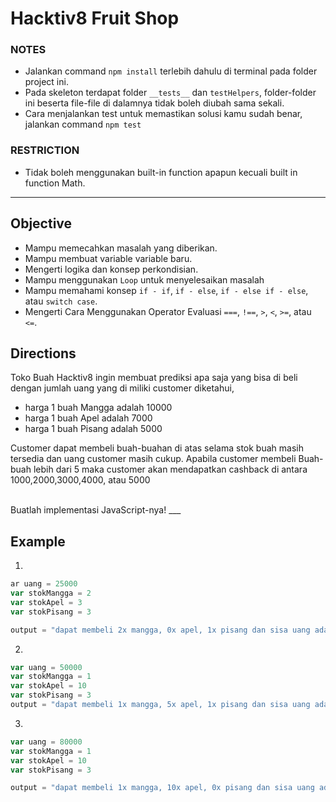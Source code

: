 # Hacktiv8 Fruit Shop

### NOTES

- Jalankan command `npm install` terlebih dahulu di terminal pada folder project ini.
- Pada skeleton terdapat folder `__tests__` dan `testHelpers`, folder-folder ini beserta file-file di dalamnya tidak boleh diubah sama sekali.
- Cara menjalankan test untuk memastikan solusi kamu sudah benar, jalankan command `npm test`

### RESTRICTION

- Tidak boleh menggunakan built-in function apapun kecuali built in function Math.

---

## Objective

- Mampu memecahkan masalah yang diberikan.
- Mampu membuat variable variable baru.
- Mengerti logika dan konsep perkondisian.
- Mampu menggunakan `Loop` untuk menyelesaikan masalah
- Mampu memahami konsep `if - if`, `if - else`, `if - else if - else`, atau `switch case`.
- Mengerti Cara Menggunakan Operator Evaluasi `===`, `!==`, `>`, `<`, `>=`, atau `<=`. 

## Directions

Toko Buah Hacktiv8 ingin membuat prediksi apa saja yang bisa di beli dengan jumlah uang yang di miliki customer
diketahui,
- harga 1 buah Mangga adalah 10000
- harga 1 buah Apel adalah 7000
- harga 1 buah Pisang adalah 5000

Customer dapat membeli buah-buahan di atas selama stok buah masih tersedia dan uang customer masih cukup.
Apabila customer membeli Buah-buah lebih dari 5 maka customer akan mendapatkan cashback di antara 1000,2000,3000,4000, atau 5000

<br>
Buatlah implementasi JavaScript-nya!
___

## Example

1. 
```js
ar uang = 25000
var stokMangga = 2
var stokApel = 3
var stokPisang = 3

output = "dapat membeli 2x mangga, 0x apel, 1x pisang dan sisa uang adalah 0" 
```

2. 
```js
var uang = 50000
var stokMangga = 1
var stokApel = 10
var stokPisang = 3
output = "dapat membeli 1x mangga, 5x apel, 1x pisang dan sisa uang adalah 0 dan mendapatkan cashback 5000" ** (cashback random seperti keterangan diatas)
```
3. 
```js
var uang = 80000
var stokMangga = 1
var stokApel = 10
var stokPisang = 3

output = "dapat membeli 1x mangga, 10x apel, 0x pisang dan sisa uang adalah 0 dan mendapatkan cashback 2000" ** (cashback random seperti keterangan diatas)
```